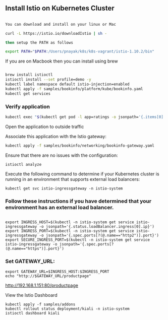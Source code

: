 ## Install Istio on Kubernetes Cluster


```bash

You can download and install on your linux or Mac

curl -L https://istio.io/downloadIstio | sh - 

then setup the PATH as follows

export PATH="$PATH:/Users/pnayak/k8s/k8s-vagrant/istio-1.10.2/bin"
```
If you are on Macbook then you can install using brew

```bash

brew install istioctl
istioctl install --set profile=demo -y
kubectl label namespace default istio-injection=enabled
kubectl apply -f samples/bookinfo/platform/kube/bookinfo.yaml
kubectl get services
```

### Verify application

```bash
kubectl exec "$(kubectl get pod -l app=ratings -o jsonpath='{.items[0].metadata.name}')" -c ratings -- curl -sS productpage:9080/productpage | grep -o "<title>.*</title>"
```
Open the application to outside traffic

Associate this application with the Istio gateway:
```bash
kubectl apply -f samples/bookinfo/networking/bookinfo-gateway.yaml
```
Ensure that there are no issues with the configuration:

```
istioctl analyze
```
Execute the following command to determine if your Kubernetes cluster is running in an environment that supports external load balancers:
```
kubectl get svc istio-ingressgateway -n istio-system
```
### Follow these instructions if you have determined that your environment has an external load balancer.
```

export INGRESS_HOST=$(kubectl -n istio-system get service istio-ingressgateway -o jsonpath='{.status.loadBalancer.ingress[0].ip}')
export INGRESS_PORT=$(kubectl -n istio-system get service istio-ingressgateway -o jsonpath='{.spec.ports[?(@.name=="http2")].port}')
export SECURE_INGRESS_PORT=$(kubectl -n istio-system get service istio-ingressgateway -o jsonpath='{.spec.ports[?(@.name=="https")].port}')

```
### Set GATEWAY_URL:
```
export GATEWAY_URL=$INGRESS_HOST:$INGRESS_PORT
echo "http://$GATEWAY_URL/productpage"
```
http://192.168.1.151:80/productpage

View the Istio Dashboard
```
kubectl apply -f samples/addons
kubectl rollout status deployment/kiali -n istio-system
istioctl dashboard kiali

```
